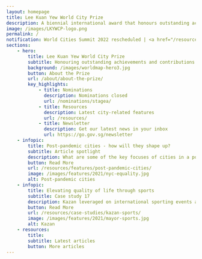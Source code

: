 ```yaml
---
layout: homepage
title: Lee Kuan Yew World City Prize
description: A biennial international award that honours outstanding achievements and contributions to the creation of liveable, vibrant and sustainable urban communities around the world
image: /images/LKYWCP-logo.png
permalink: /
notification: World Cities Summit 2022 rescheduled | <a href="/resources/news/covid19-advisory/">More info</a>
sections:
    - hero:
        title: Lee Kuan Yew World City Prize
        subtitle: Honouring outstanding achievements and contributions to the creation of liveable, vibrant and sustainable urban communities around the world
        background: /images/worldmap-hero3.jpg
        button: About the Prize
        url: /about/about-the-prize/
        key_highlights:
            - title: Nominations
              description: Nominations closed
              url: /nominations/stagea/
            - title: Resources 
              description: Latest city-related features
              url: /resources/
            - title: Newsletter
              description: Get our latest news in your inbox
              url: https://go.gov.sg/newsletter
    - infopic:
        title: Post-pandemic cities - how will they shape up?
        subtitle: Article spotlight
        description: What are some of the key focuses of cities in a post-pandemic world? Take a look at how cities Seoul, Medellín and New York City build greener, fairer and more resilient economies and societies as they take the long view in their recovery.
        button: Read More
        url: /resources/features/post-pandemic-cities/
        image: /images/features/2021/nyc-equality.jpg
        alt: Post-pandemic cities
    - infopic:
        title: Elevating quality of life through sports
        subtitle: Case study 17
        description: Kazan leveraged on international sporting events and broad-based infrastructural upgrades with a focus on health, nutrition, and greenery to quickly improve the health of its people, elevate its quality of life and become the sports capital of Russia.
        button: Read More
        url: /resources/case-studies/kazan-sports/
        image: /images/features/2021/mayor-sports.jpg
        alt: Kazan
    - resources:
        title: 
        subtitle: Latest articles
        button: More articles
---
```

